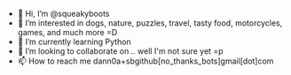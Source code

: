 - 👋 Hi, I’m @squeakyboots
- 👀 I’m interested in dogs, nature, puzzles, travel, tasty food, motorcycles, games, and much more =D
- 🌱 I’m currently learning Python
- 💞️ I’m looking to collaborate on .. well I'm not sure yet =p
- 📫 How to reach me dann0a+sbgithub[no_thanks_bots]gmail[dot]com

<!---
squeakyboots/squeakyboots is a ✨ special ✨ repository because its `README.md` (this file) appears on your GitHub profile.
You can click the Preview link to take a look at your changes.
--->
